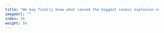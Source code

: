 ```yaml
---
title: "We may finally know what caused the biggest cosmic explosion ever seen"
imageUrl: ""
index: 56
weight: 56
---
```

